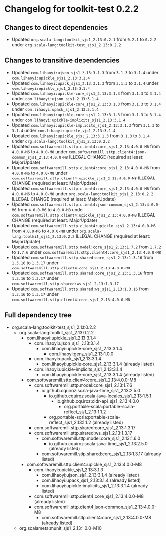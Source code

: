 # Changelog for toolkit-test 0.2.2

## Changes to direct dependencies
 - Updated `org.scala-lang:toolkit_sjs1_2.13:0.2.1` from `0.2.1` to `0.2.2` under `org.scala-lang:toolkit-test_sjs1_2.13:0.2.2`

## Changes to transitive dependencies
 - Updated `com.lihaoyi:ujson_sjs1_2.13:3.1.3` from `3.1.3` to `3.1.4` under `com.lihaoyi:upickle_sjs1_2.13:3.1.4`
 - Updated `com.lihaoyi:upack_sjs1_2.13:3.1.3` from `3.1.3` to `3.1.4` under `com.lihaoyi:upickle_sjs1_2.13:3.1.4`
 - Updated `com.lihaoyi:upickle-core_sjs1_2.13:3.1.3` from `3.1.3` to `3.1.4` under `com.lihaoyi:ujson_sjs1_2.13:3.1.4`
 - Updated `com.lihaoyi:upickle-core_sjs1_2.13:3.1.3` from `3.1.3` to `3.1.4` under `com.lihaoyi:upack_sjs1_2.13:3.1.4`
 - Updated `com.lihaoyi:upickle-core_sjs1_2.13:3.1.3` from `3.1.3` to `3.1.4` under `com.lihaoyi:upickle-implicits_sjs1_2.13:3.1.4`
 - Updated `com.lihaoyi:upickle-implicits_sjs1_2.13:3.1.3` from `3.1.3` to `3.1.4` under `com.lihaoyi:upickle_sjs1_2.13:3.1.4`
 - Updated `com.lihaoyi:upickle_sjs1_2.13:3.1.3` from `3.1.3` to `3.1.4` under `org.scala-lang:toolkit_sjs1_2.13:0.2.2`
 - Updated `com.softwaremill.sttp.client4:core_sjs1_2.13:4.0.0-M6` from `4.0.0-M6` to `4.0.0-M8` under `com.softwaremill.sttp.client4:json-common_sjs1_2.13:4.0.0-M8` ILLEGAL CHANGE (required at least: MajorUpdate)
 - Updated `com.softwaremill.sttp.client4:core_sjs1_2.13:4.0.0-M6` from `4.0.0-M6` to `4.0.0-M8` under `com.softwaremill.sttp.client4:upickle_sjs1_2.13:4.0.0-M8` ILLEGAL CHANGE (required at least: MajorUpdate)
 - Updated `com.softwaremill.sttp.client4:core_sjs1_2.13:4.0.0-M6` from `4.0.0-M6` to `4.0.0-M8` under `org.scala-lang:toolkit_sjs1_2.13:0.2.2` ILLEGAL CHANGE (required at least: MajorUpdate)
 - Updated `com.softwaremill.sttp.client4:json-common_sjs1_2.13:4.0.0-M6` from `4.0.0-M6` to `4.0.0-M8` under `com.softwaremill.sttp.client4:upickle_sjs1_2.13:4.0.0-M8` ILLEGAL CHANGE (required at least: MajorUpdate)
 - Updated `com.softwaremill.sttp.client4:upickle_sjs1_2.13:4.0.0-M6` from `4.0.0-M6` to `4.0.0-M8` under `org.scala-lang:toolkit_sjs1_2.13:0.2.2` ILLEGAL CHANGE (required at least: MajorUpdate)
 - Updated `com.softwaremill.sttp.model:core_sjs1_2.13:1.7.2` from `1.7.2` to `1.7.6` under `com.softwaremill.sttp.client4:core_sjs1_2.13:4.0.0-M8`
 - Updated `com.softwaremill.sttp.shared:core_sjs1_2.13:1.3.16` from `1.3.16` to `1.3.17` under `com.softwaremill.sttp.client4:core_sjs1_2.13:4.0.0-M8`
 - Updated `com.softwaremill.sttp.shared:core_sjs1_2.13:1.3.16` from `1.3.16` to `1.3.17` under `com.softwaremill.sttp.shared:ws_sjs1_2.13:1.3.17`
 - Updated `com.softwaremill.sttp.shared:ws_sjs1_2.13:1.3.16` from `1.3.16` to `1.3.17` under `com.softwaremill.sttp.client4:core_sjs1_2.13:4.0.0-M8`

## Full dependency tree

 - org.scala-lang:toolkit-test_sjs1_2.13:0.2.2
   - org.scala-lang:toolkit_sjs1_2.13:0.2.2
     - com.lihaoyi:upickle_sjs1_2.13:3.1.4
       - com.lihaoyi:ujson_sjs1_2.13:3.1.4
         - com.lihaoyi:upickle-core_sjs1_2.13:3.1.4
           - com.lihaoyi:geny_sjs1_2.13:1.0.0
       - com.lihaoyi:upack_sjs1_2.13:3.1.4
         - com.lihaoyi:upickle-core_sjs1_2.13:3.1.4 (already listed)
       - com.lihaoyi:upickle-implicits_sjs1_2.13:3.1.4
         - com.lihaoyi:upickle-core_sjs1_2.13:3.1.4 (already listed)
     - com.softwaremill.sttp.client4:core_sjs1_2.13:4.0.0-M8
       - com.softwaremill.sttp.model:core_sjs1_2.13:1.7.6
         - io.github.cquiroz:scala-java-time_sjs1_2.13:2.5.0
           - io.github.cquiroz:scala-java-locales_sjs1_2.13:1.5.1
             - io.github.cquiroz:cldr-api_sjs1_2.13:4.0.0
               - org.portable-scala:portable-scala-reflect_sjs1_2.13:1.1.2
           - org.portable-scala:portable-scala-reflect_sjs1_2.13:1.1.2 (already listed)
       - com.softwaremill.sttp.shared:core_sjs1_2.13:1.3.17
       - com.softwaremill.sttp.shared:ws_sjs1_2.13:1.3.17
         - com.softwaremill.sttp.model:core_sjs1_2.13:1.6.0
           - io.github.cquiroz:scala-java-time_sjs1_2.13:2.5.0 (already listed)
         - com.softwaremill.sttp.shared:core_sjs1_2.13:1.3.17 (already listed)
     - com.softwaremill.sttp.client4:upickle_sjs1_2.13:4.0.0-M8
       - com.lihaoyi:upickle_sjs1_2.13:3.1.3
         - com.lihaoyi:ujson_sjs1_2.13:3.1.4 (already listed)
         - com.lihaoyi:upack_sjs1_2.13:3.1.4 (already listed)
         - com.lihaoyi:upickle-implicits_sjs1_2.13:3.1.4 (already listed)
       - com.softwaremill.sttp.client4:core_sjs1_2.13:4.0.0-M8 (already listed)
       - com.softwaremill.sttp.client4:json-common_sjs1_2.13:4.0.0-M8
         - com.softwaremill.sttp.client4:core_sjs1_2.13:4.0.0-M8 (already listed)
   - org.scalameta:munit_sjs1_2.13:1.0.0-M10
